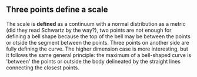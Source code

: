 ## Three points define a scale

The scale is __defined__ as a continuum with a normal distribution as a metric (did they read Schwartz by the way?), two points are not enough for defining a bell shape because the top of the bell may be between the points or otside the segment between the points. Three points on another side are fully defining the curve. The higher dimension case is more interesting, but it follows the same general principle: the maximum of a bell-shaped curve is 'between' the points or outside the body delineated by the straight lines connecting the closest points.
